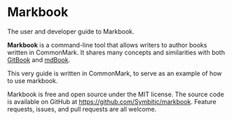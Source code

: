 # Markbook

The user and developer guide to Markbook.

**Markbook** is a command-line tool that allows writers to author books written in CommonMark. It shares many concepts and similarities with both [GitBook] and [mdBook].

This very guide is written in CommonMark, to serve as an example of how to use markbook.

Markbook is free and open source under the MIT license. The source code is available on GitHub at <https://github.com/Symbitic/markbook>. Feature requests, issues, and pull requests are all welcome.

[gitbook]: https://www.gitbook.com/
[mdbook]: https://github.com/rust-lang-nursery/mdBook
